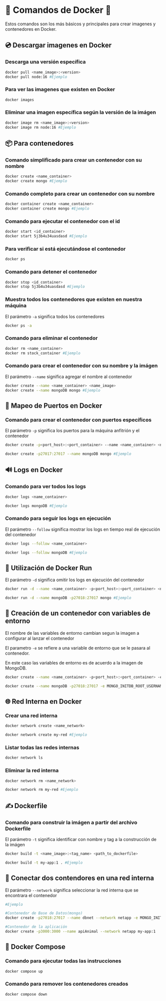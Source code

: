 # 🚚 Comandos de Docker 🚚

Estos comandos son los más básicos y principales para crear imagenes y contenedores en Docker.

## 💿 Descargar imagenes en Docker 

### Descarga una versión específica

```sh
docker pull <name_image>:<version>
docker pull node:16 #Ejemplo
```

### Para ver las imagenes que existen en Docker

```sh
docker images
```

### Eliminar una imagen específica según la versión de la imágen
```sh
docker image rm <name_image>:<version> 
docker image rm node:16 #Ejemplo
```

## 📦 Para contenedores

### Comando simplificado para crear un contenedor con su nombre

```sh
docker create <name_container>
docker create mongo #Ejemplo
```

### Comando completo para crear un contenedor con su nombre

```sh
docker container create <name_container>
docker container create mongo #Ejemplo
```

### Comando para ejecutar el contenedor con el id

```sh
docker start <id_container>
docker start 5j3b4u34uasdasd #Ejemplo
```

### Para verificar si está ejecutándose el contenedor

```sh
docker ps
```

### Comando para detener el contenedor

```sh
docker stop <id_container>
docker stop 5j3b4u34uasdasd #Ejemplo
```

### Muestra todos los contenedores que existen en nuestra máquina

El parámetro <code>-a</code> significa todos los contenedores

```sh
docker ps -a
```

### Comando para eliminar el contenedor

```sh
docker rm <name_container>
docker rm stock_container #Ejemplo
```

### Comando para crear el contenedor con su nombre y la imágen

El parámetro <code>--name</code> significa agregar el nombre al contenedor

```sh
docker create --name <name_container> <name_image>
docker create --name mongoDB mongo #Ejemplo
```

## 📍 Mapeo de Puertos en Docker

### Comando para crear el contenedor con puertos específicos

El parámetro <code>-p</code> significa los puertos para la máquina anfitrión y el contenedor

```sh
docker create -p<port_host>:<port_container> --name <name_container> <name_image>

docker create -p27017:27017 --name mongoDB mongo #Ejemplo
```

## 🔊 Logs en Docker

### Comando para ver todos los logs

```sh
docker logs <name_container>

docker logs mongoDB #Ejemplo
```

### Comando para seguir los logs en ejecución

El parámetro <code>--follow</code> significa mostrar los logs en tiempo real de ejecución del contenedor

```sh
docker logs --follow <name_container>

docker logs --follow mongoDB #Ejemplo
```

## 🏃 Utilización de Docker Run

El parámetro <code>-d</code> significa omitir los logs en ejecución del contenedor

```sh
docker run -d --name <name_container> -p<port_host>:<port_container> <name_image>

docker run -d --name mongoDB -p27018:27017 mongo #Ejemplo
```

## 🔐 Creación de un contenedor con variables de entorno

El nombre de las variables de entorno cambian segun la imagen a configurar al lanzar el contenedor

El parametro <code>-e</code> se refiere a una variable de entorno que se le pasara al contenedor.

En este caso las variables de entorno es de acuerdo a la imagen de MongoDB.

```sh
docker create --name <name_container> -p<port_host>:<port_container> -e <NAME_VARIABLE> <name_image>

docker create --name mongoDB -p27018:27017 -e MONGO_INITDB_ROOT_USERNAME=mario -e MONGO_INITDB_ROOT_PASSWORD=12345678 mongo #Ejemplo
```

## 🌐 Red Interna en Docker

### Crear una red interna

```sh
docker network create <name_network>

docker network create my-red #Ejemplo
```

### Listar todas las redes internas

```sh
docker network ls
```

### Eliminar la red interna

```sh
docker network rm <name_network>

docker network rm my-red #Ejemplo
```

## ✍️ Dockerfile

### Comando para construir la imágen a partir del archivo Dockerfile

El parámetro <code>-t</code> significa identificar con nombre y tag a la construcción de la imágen

```sh
docker build -t <name_image>:<tag_name> <path_to_dockerfile>

docker build -t my-app:1 . #Ejemplo
```

## 🔌 Conectar dos contendores en una red interna

El parámetro <code>--network</code> significa seleccionar la red interna que se encontrara el contenedor 

```sh
#Ejemplo

#Contenedor de Base de Datos(mongo)
docker create -p27018:27017 --name dbnet --network netapp -e MONGO_INITDB_ROOT_USERNAME=mario -e MONGO_INITDB_ROOT_PASSWORD=password mongo

#Contenedor de la aplicación
docker create -p3000:3000 --name apiAnimal --network netapp my-app:1
```

## 📖 Docker Compose

### Comando para ejecutar todas las instrucciones

```sh
docker compose up
```

### Comando para remover los contenedores creados

```sh
docker compose down
```
